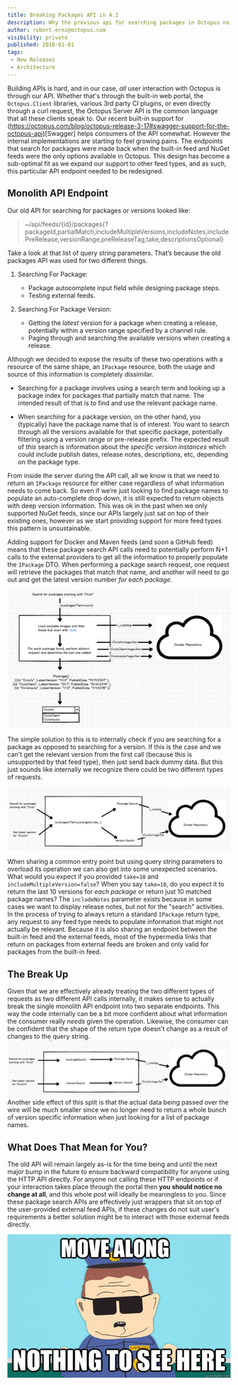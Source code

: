 ```yaml
---
title: Breaking Packages API in 4.2
description: Why the previous api for searching packages in Octopus no longer fits.
author: robert.erez@octopus.com
visibility: private
published: 2018-01-01
tags:
 - New Releases
 - Architecture
---
```

Building APIs is hard, and in our case, _all_ user interaction with Octopus is through our API. Whether that's through the built-in web portal, the `Octopus.Client` libraries, various 3rd party CI plugins, or even directly through a curl request, the Octopus Server API is the common language that all these clients speak to. Our recent built-in support for (https://octopus.com/blog/octopus-release-3-17#swagger-support-for-the-octopus-api)[Swagger] helps consumers of the API somewhat. However the internal implementations are starting to feel growing pains. The endpoints that search for packages were made back when the built-in feed and NuGet feeds were the only options available in Octopus. This design has become a sub-optimal fit as we expand our support to other feed types, and as such, this particular API endpoint needed to be redesigned.

## Monolith API Endpoint
Our old API for searching for packages or versions looked like:
> ~/api/feeds/{id}/packages{?packageId,partialMatch,includeMultipleVersions,includeNotes,includePreRelease,versionRange,preReleaseTag,take,descriptionsOptional}

Take a look at that list of query string parameters. That’s because the old packages API was used for two different things.

1. Searching For Package:
    * Package autocomplete input field while designing package steps.
    * Testing external feeds.

2. Searching For Package Version:
    * Getting the _latest_ version for a package when creating a release, potentially within a version range specified by a channel rule.
    * Paging through and searching the available versions when creating a release.

Although we decided to expose the results of these two operations with a resource of the same shape, an `IPackage` resource, both the usage and source of this information is completely dissimilar.

* Searching for a package involves using a search term and looking up a package index for packages that partially match that name. The intended result of that is to find and use the relevant package name.

* When searching for a package version, on the other hand, you (typically) have the package name that is of interest. You want to search through all the versions available for that specific package, potentially filtering using a version range or pre-release prefix. The expected result of _this_ search is information about the _specific version instances_ which could include publish dates, release notes, descriptions, etc, depending on the package type.

From inside the server during the API call, all we know is that we need to return an `IPackage` resource for either case regardless of what information needs to come back. So even if we’re just looking to find package names to populate an auto-complete drop down, it is still expected to return objects with deep version information. This was ok in the past when we only supported NuGet feeds, since our APIs largely just sat on top of their existing ones, however as we start providing support for more feed types this pattern is unsustainable.

Adding support for Docker and Maven feeds (and soon a GitHub feed) means that these package search API calls need to potentially perform N+1 calls to the external providers to get all the information to properly populate the `IPackage` DTO. When performing a package search request, one request will retrieve the packages that match that name, and another will need to go out and get the latest version number _for each package_.

![Old Search](search_old.png)

The simple solution to this is to internally check if you are searching for a package as opposed to searching for a version. If this is the case and we can't get the relevant version from the first call (because this is unsupported by that feed type), then just send back dummy data. But this just sounds like internally we recognize there could be two different types of requests.

![Internal Split](internal_split.png)

When sharing a common entry point but using query string parameters to overload its operation we can also get into some unexpected scenarios. What would you expect if you provided `take=10` and `includeMultipleVersion=false`? When you say `take=10`, do you expect it to return the last 10 versions for _each package_ or return just 10 matched package names? The `includeNotes` parameter exists because in some cases we want to display release notes, but not for the "search" activities. In the process of trying to always return a standard `IPackage` return type, any request to any feed type needs to populate information that might not actually be relevant. Because it is also sharing an endpoint between the built-in feed and the external feeds, most of the hypermedia links that return on packages from external feeds are broken and only valid for packages from the built-in feed.

## The Break Up
Given that we are effectively already treating the two different types of requests as two different API calls internally, it makes sense to actually break the single monolith API endpoint into two separate endpoints. This way the code internally can be a bit more confident about what information the consumer really _needs_ given the operation. Likewise, the consumer can be confident that the shape of the return type doesn't change as a result of changes to the query string.
![External Split](external_split.png)
Another side effect of this split is that the actual data being passed over the wire will be much smaller since we no longer need to return a whole bunch of version specific information when just looking for a list of package names.

## What Does That Mean for You?
The old API will remain largely as-is for the time being and until the next major bump in the future to ensure backward compatibility for anyone using the HTTP API directly. For anyone not calling these HTTP endpoints or if your interaction takes place through the portal then **you should notice no change at all**, and this whole post will ideally be meaningless to you. Since these package search APIs are effectively just wrappers that sit on top of the user-provided external feed APIs, if these changes do not suit user's requirements a better solution might be to interact with those external feeds directly.

![Nothing To see](nothing_to_see.jpg)
